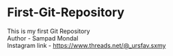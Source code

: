 # First-Git-Repository
This is my first Git Repository <br>
Author - Sampad Mondal <br>
Instagram link - https://www.threads.net/@_ursfav.sxmy
